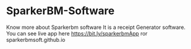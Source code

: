 # SparkerBM-Software
Know more about Sparkerbm software 
It is a receipt Generator software.
You can see live app here https://bit.ly/sparkerbmApp
ror sparkerbmsoft.github.io
